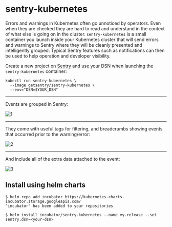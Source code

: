 sentry-kubernetes
=================

Errors and warnings in Kubernetes often go unnoticed by operators. Even when they are checked they are hard to read and understand in the context of what else is going on in the cluster. `sentry-kubernetes` is a small container you launch inside your Kubernetes cluster that will send errors and warnings to Sentry where they will be cleanly presented and intelligently grouped. Typical Sentry features such as notifications can then be used to help operation and developer visibility.

Create a new project on [Sentry](http://sentry.io/) and use your DSN when launching the `sentry-kubernetes` container:

    kubectl run sentry-kubernetes \
      --image getsentry/sentry-kubernetes \
      --env="DSN=$YOUR_DSN"

---

Events are grouped in Sentry:

![1](/1.png)

---

They come with useful tags for filtering, and breadcrumbs showing events that occurred prior to the warning/error:

![2](/2.png)

---

And include all of the extra data attached to the event:

![3](/3.png)

## Install using helm charts

```console
$ helm repo add incubator https://kubernetes-charts-incubator.storage.googleapis.com/
"incubator" has been added to your repositories

$ helm install incubator/sentry-kubernetes --name my-release --set sentry.dsn=<your-dsn>
```
